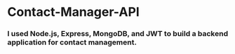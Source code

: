 # Contact-Manager-API

### I used Node.js, Express, MongoDB, and JWT to build a backend application for contact management.
